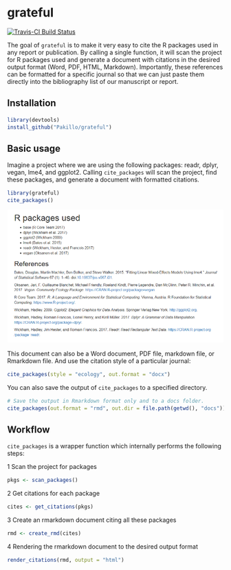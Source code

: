 <!-- README.md is generated from README.Rmd. Please edit that file -->
grateful
========

[![Travis-CI Build Status](https://travis-ci.org/Pakillo/grateful.svg?branch=master)](https://travis-ci.org/Pakillo/grateful)

The goal of `grateful` is to make it very easy to cite the R packages used in any report or publication. By calling a single function, it will scan the project for R packages used and generate a document with citations in the desired output format (Word, PDF, HTML, Markdown). Importantly, these references can be formatted for a specific journal so that we can just paste them directly into the bibliography list of our manuscript or report.

Installation
------------

``` r
library(devtools)
install_github("Pakillo/grateful")
```

Basic usage
-----------

Imagine a project where we are using the following packages: readr, dplyr, vegan, lme4, and ggplot2. Calling `cite_packages` will scan the project, find these packages, and generate a document with formatted citations.

``` r
library(grateful)
cite_packages()
```

![](example-output.PNG)

This document can also be a Word document, PDF file, markdown file, or Rmarkdown file. And use the citation style of a particular journal:

``` r
cite_packages(style = "ecology", out.format = "docx")
```

You can also save the output of `cite_packages` to a specified directory.

``` r
# Save the output in Rmarkdown format only and to a docs folder.
cite_packages(out.format = "rmd", out.dir = file.path(getwd(), "docs"))
```

Workflow
--------

`cite_packages` is a wrapper function which internally performs the following steps:

1 Scan the project for packages

``` r
pkgs <- scan_packages()
```

2 Get citations for each package

``` r
cites <- get_citations(pkgs)
```

3 Create an rmarkdown document citing all these packages

``` r
rmd <- create_rmd(cites)
```

4 Rendering the rmarkdown document to the desired output format

``` r
render_citations(rmd, output = "html")
```
